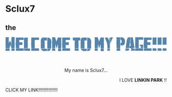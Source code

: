 # Sclux7
## the

<div align="center">
  <img src="./assets/welcomepage.png" style="max-width: 100%;" alt="the page" />
  <br />
  <br />
  <br />
  <p> My name is Sclux7... </p>
  <div align="right">
    <p>I LOVE <strong>LINKIN PARK</strong> !!</p>
</div>

<div align="left">
    <p>CLICK MY LINK!!!!!!!!!!!!!!!</p>
    <br />
    <br />
    <br />
</div>
